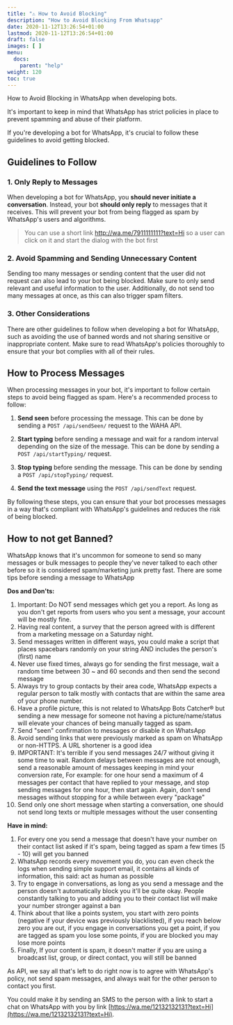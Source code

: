 ```yaml
---
title: "⚠️ How to Avoid Blocking"
description: "How to Avoid Blocking From Whatsapp"
date: 2020-11-12T13:26:54+01:00
lastmod: 2020-11-12T13:26:54+01:00
draft: false
images: [ ]
menu:
  docs:
    parent: "help"
weight: 120
toc: true
---
```


How to Avoid Blocking in WhatsApp when developing bots.

It's important to keep in mind that WhatsApp has strict policies in place to prevent spamming and abuse of their
platform.

If you're developing a bot for WhatsApp, it's crucial to follow these guidelines to avoid getting blocked.

## Guidelines to Follow

### 1. Only Reply to Messages

When developing a bot for WhatsApp, you **should never initiate a conversation**.
Instead, your bot **should only reply** to messages that it receives.
This will prevent your bot from being flagged as spam by WhatsApp's users and algorithms.

> You can use a short link http://wa.me/7911111111?text=Hi
> so a user can click on it and start the dialog with the bot first

### 2. Avoid Spamming and Sending Unnecessary Content

Sending too many messages or sending content that the user did not request can also lead to your bot being blocked. Make
sure to only send relevant and useful information to the user.
Additionally, do not send too many messages at once, as this can also trigger spam filters.

### 3. Other Considerations

There are other guidelines to follow when developing a bot for WhatsApp, such as avoiding the use of banned words and
not sharing sensitive or inappropriate content.
Make sure to read WhatsApp's policies thoroughly to ensure that your bot complies with all of their rules.

## How to Process Messages

When processing messages in your bot, it's important to follow certain steps to avoid being flagged as spam.
Here's a recommended process to follow:

1. **Send seen** before processing the message. This can be done by sending a `POST /api/sendSeen/` request to
   the WAHA API.

2. **Start typing** before sending a message and wait for a random interval depending on the size of the message. This can
   be done by sending a `POST /api/startTyping/` request.

3. **Stop typing** before sending the message. This can be done by sending a `POST /api/stopTyping/` request.

4. **Send the text message** using the `POST /api/sendText` request.

By following these steps, you can ensure that your bot processes messages in a way that's compliant with WhatsApp's
guidelines and reduces the risk of being blocked.

## How to not get Banned?

WhatsApp knows that it's uncommon for someone to send so many messages or bulk messages to people they've never talked to each other before so it is considered spam/marketing junk pretty fast. There are some tips before sending a message to WhatsApp

**Dos and Don'ts:**

1. Important: Do NOT send messages which get you a report. As long as you don't get reports from users who you sent a message, your account will be mostly fine.
2. Having real content, a survey that the person agreed with is different from a marketing message on a Saturday night.
3. Send messages written in different ways, you could make a script that places spacebars randomly on your string AND includes the person's (first) name
4. Never use fixed times, always go for sending the first message, wait a random time between 30 ~ and 60 seconds and then send the second message
5. Always try to group contacts by their area code, WhatsApp expects a regular person to talk mostly with contacts that are within the same area of your phone number.
6. Have a profile picture, this is not related to WhatsApp Bots Catcher® but sending a new message for someone not having a picture/name/status will elevate your chances of being manually tagged as spam.
7. Send "seen" confirmation to messages or disable it on WhatsApp
8. Avoid sending links that were previously marked as spam on WhatsApp or non-HTTPS. A URL shortener is a good idea
9. IMPORTANT: It's terrible if you send messages 24/7 without giving it some time to wait. Random delays between messages are not enough, send a reasonable amount of messages keeping in mind your conversion rate, For example: for one hour send a maximum of 4 messages per contact that have replied to your message, and stop sending messages for one hour, then start again. Again, don't send messages without stopping for a while between every "package"
10. Send only one short message when starting a conversation, one should not send long texts or multiple messages without the user consenting

**Have in mind:**

1. For every one you send a message that doesn't have your number on their contact list asked if it's spam, being tagged as spam a few times (5 - 10) will get you banned
2. WhatsApp records every movement you do, you can even check the logs when sending simple support email, it contains all kinds of information, this said: act as human as possible
3. Try to engage in conversations, as long as you send a message and the person doesn't automatically block you it'll be quite okay. People constantly talking to you and adding you to their contact list will make your number stronger against a ban
4. Think about that like a points system, you start with zero points (negative if your device was previously blacklisted), if you reach below zero you are out, if you engage in conversations you get a point, if you are tagged as spam you lose some points, if you are blocked you may lose more points
5. Finally, If your content is spam, it doesn't matter if you are using a broadcast list, group, or direct contact, you will still be banned

As API, we say all that's left to do right now is to agree with WhatsApp's policy, not send spam messages, and always wait for the other person to contact you first.

You could make it by sending an SMS to the person with a link to start a chat on WhatsApp with you by link [https://wa.me/12132132131?text=Hi](https://wa.me/12132132131?text=Hi).


